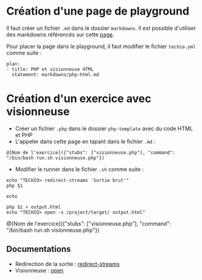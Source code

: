 # Création d'une page de playground

Il faut créer un fichier `.md` dans le dossier `markdowns`. Il est possible d'utiliser des markdowns référencés sur cette [page](https://www.codingame.com/playgrounds/408/tech-io-documentation/markdown-cheatsheet).

Pour placer la page dans le playground, il faut modifier le fichier `techio.yml` comme suite :
```
plan:
- title: PHP et visionneuse HTML
  statement: markdowns/php-html.md
```

# Création d'un exercice avec visionneuse

+ Créer un fichier `.php` dans le dossier `php-template` avec du code HTML et PHP
+ L'appeler dans cette page en tapant dans le fichier `.md` :
```
@[Nom de l'exercice]({"stubs": ["visionneuse.php"], "command": "/bin/bash run.sh visionneuse.php"})
```
+ Modifier le runner dans le fichier `.sh` comme suite :
```
echo "TECHIO> redirect-streams 'Sortie brut'"
php $1

echo

php $1 > output.html
echo "TECHIO> open -s /project/target/ output.html"
```

@[Nom de l'exercice]({"stubs": ["visionneuse.php"], "command": "/bin/bash run.sh visionneuse.php"})

## Documentations

+ Redirection de la sortie : [redirect-streams](https://www.codingame.com/playgrounds/408/tech-io-documentation/redirect-streams)
+ Visionneuse : [open](https://www.codingame.com/playgrounds/408/tech-io-documentation/open)
